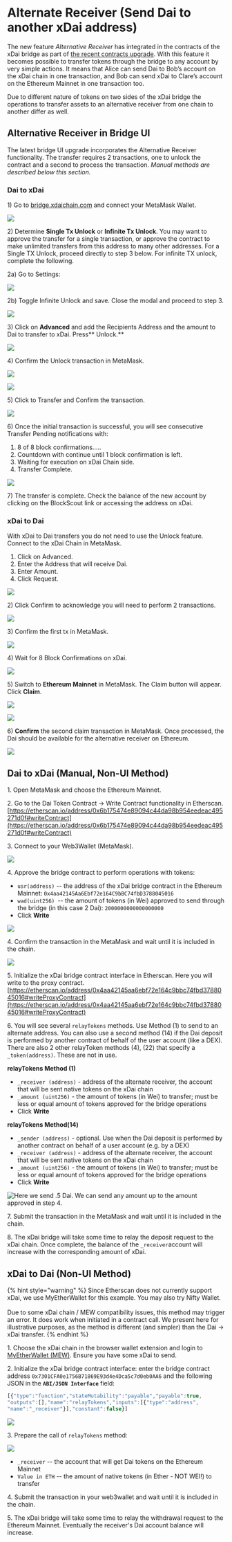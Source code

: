 # Alternate Receiver (Send Dai to another xDai address)

The new feature _Alternative Receiver_ has integrated in the contracts of the xDai bridge as part of [the recent contracts upgrade](https://forum.poa.network/t/migration-of-the-xdai-tokenbridge-completed/3212). With this feature it becomes possible to transfer tokens through the bridge to any account by very simple actions. It means that Alice can send Dai to Bob’s account on the xDai chain in one transaction, and Bob can send xDai to Clare’s account on the Ethereum Mainnet in one transaction too.

Due to different nature of tokens on two sides of the xDai bridge the operations to transfer assets to an alternative receiver from one chain to another differ as well.

## Alternative Receiver in Bridge UI

The latest bridge UI upgrade incorporates the Alternative Receiver functionality. The transfer requires 2 transactions, one to unlock the contract and a second to process the transaction. _Manual methods are described below this section._

### Dai to xDai

1\) Go to [bridge.xdaichain.com](https://bridge.xdaichain.com) and connect your MetaMask Wallet.

![](../../../.gitbook/assets/bridge-1.png)

2\) Determine **Single Tx Unlock** or **Infinite Tx Unlock**.  You may want to approve the transfer for a single transaction, or approve the contract to make unlimited transfers from this address to many other addresses. For a Single TX Unlock, proceed directly to step 3 below. For infinite TX unlock, complete the following.

2a) Go to Settings:

![](<../../../.gitbook/assets/settings1 (1).png>)

2b) Toggle Infinite Unlock and save. Close the modal and proceed to step 3.

![](<../../../.gitbook/assets/settings2 (1).png>)

3\) Click on **Advanced** and add the Recipients Address and the amount to Dai to transfer to xDai. Press** Unlock.**

![](../../../.gitbook/assets/2020-12-29\_09-23-17.gif)

4\) Confirm the Unlock transaction in MetaMask.

![](../../../.gitbook/assets/confirm-1.png)

![](../../../.gitbook/assets/confirm-2.png)

5\) Click to Transfer and Confirm the transaction.

![](../../../.gitbook/assets/confirm-3.png)

6\) Once the initial transaction is successful, you will see consecutive Transfer Pending notifications with:

1. 8 of 8 block confirmations.....
2. Countdown with continue until 1 block confirmation is left.
3. Waiting for execution on xDai Chain side.
4. Transfer Complete.

![](<../../../.gitbook/assets/tx-order (1).png>)

7\) The transfer is complete. Check the balance of the new account by clicking on the BlockScout link or accessing the address on xDai.

### xDai to Dai

With xDai to Dai transfers you do not need to use the Unlock feature. Connect to the xDai Chain in MetaMask.

1. Click on Advanced.
2. Enter the Address that will receive Dai.
3. Enter Amount.
4. Click Request.

![](../../../.gitbook/assets/xdaidai1.png)

2\) Click Confirm to acknowledge you will need to perform 2 transactions.

![](../../../.gitbook/assets/2020-12-29\_10-32-51.png)

3\) Confirm the first tx in MetaMask.

![](../../../.gitbook/assets/xdaidai3.png)

4\) Wait for 8 Block Confirmations on xDai.

![](../../../.gitbook/assets/xdai4.png)

5\) Switch to **Ethereum Mainnet** in MetaMask. The Claim button will appear. Click **Claim**.

![](../../../.gitbook/assets/xdai5.png)

![](../../../.gitbook/assets/xdai6.png)

6\) **Confirm** the second claim transaction in MetaMask. Once processed, the Dai should be available for the alternative receiver on Ethereum.

![](../../../.gitbook/assets/xdai7.png)

## Dai to xDai (Manual, Non-UI Method)

1\. Open MetaMask and choose the Ethereum Mainnet.

2\. Go to the Dai Token Contract -> Write Contract functionality in Etherscan.\
[https://etherscan.io/address/0x6b175474e89094c44da98b954eedeac495271d0f#writeContract](https://etherscan.io/address/0x6b175474e89094c44da98b954eedeac495271d0f#writeContract)

3\. Connect to your Web3Wallet (MetaMask).

![](../../../.gitbook/assets/1-etherscan.png)

4\. Approve the bridge contract to perform operations with tokens:

* `usr(address)` -- the address of the xDai bridge contract in the Ethereum Mainnet: `0x4aa42145Aa6Ebf72e164C9bBC74fbD3788045016`
* `wad(uint256) `-- the amount of tokens (in Wei) approved to send through the bridge (in this case 2 Dai): `2000000000000000000`
* Click **Write**

![](../../../.gitbook/assets/2-etherscanwrite.png)

4\. Confirm the transaction in the MetaMask and wait until it is included in the chain.

![](../../../.gitbook/assets/etherscan-3.png)

5\. Initialize the xDai bridge contract interface in Etherscan. Here you will write to the proxy contract. [https://etherscan.io/address/0x4aa42145aa6ebf72e164c9bbc74fbd3788045016#writeProxyContract](https://etherscan.io/address/0x4aa42145aa6ebf72e164c9bbc74fbd3788045016#writeProxyContract)

6\. You will see several  `relayTokens` methods. Use Method (1) to send to an alternate address. You can also use a second method (14) if the Dai deposit is performed by another contract of behalf of the user account (like a DEX). There are also 2 other relayToken methods (4), (22) that specify a `_token(address)`. These are not in use.

**relayTokens Method (1)**

* `_receiver (address)` - address of the alternate receiver, the account that will be sent native tokens on the xDai chain
* `_amount (uint256)` - the amount of tokens (in Wei) to transfer; must be less or equal amount of tokens approved for the bridge operations
* Click **Write**

**relayTokens Method(14)**

* `_sender (address)` - optional. Use when the Dai deposit is performed by another contract on behalf of a user account (e.g. by a DEX)
* `_receiver (address)` - address of the alternate receiver, the account that will be sent native tokens on the xDai chain
* `_amount (uint256)` - the amount of tokens (in Wei) to transfer; must be less or equal amount of tokens approved for the bridge operations
* Click **Write**

![Here we send .5 Dai. We can send any amount up to the amount approved in step 4.](../../../.gitbook/assets/4-etherscan.png)

7\. Submit the transaction in the MetaMask and wait until it is included in the chain.

8\. The xDai bridge will take some time to relay the deposit request to the xDai chain. Once complete, the balance of the `_receiver`account will increase with the corresponding amount of xDai.

## xDai to Dai (Non-UI Method)

{% hint style="warning" %}
Since Etherscan does not currently support xDai, we use MyEtherWallet for this example. You may also try Nifty Wallet.\
\
Due to some xDai chain / MEW compatibility issues, this method may trigger an error. It does work when initiated in a contract call. We present here for illustrative purposes, as the method is different (and simpler) than the Dai -> xDai transfer.&#x20;
{% endhint %}

1\. Choose the xDai chain in the browser wallet extension and login to [MyEtherWallet (MEW)](https://www.myetherwallet.com/access-my-wallet). Ensure you have some xDai to send.

2\. Initialize the xDai bridge contract interface: enter the bridge contract address `0x7301CFA0e1756B71869E93d4e4Dca5c7d0eb0AA6` and the following JSON in the **`ABI/JSON Interface`** field:

```javascript
[{"type":"function","stateMutability":"payable","payable":true,
"outputs":[],"name":"relayTokens","inputs":[{"type":"address",
"name":"_receiver"}],"constant":false}]
```

![](../../../.gitbook/assets/contract-a.png)

3\. Prepare the call of `relayTokens` method:

![](../../../.gitbook/assets/contractb.png)

* `_receiver` -- the account that will get Dai tokens on the Ethereum Mainnet
* `Value in ETH` -- the amount of native tokens (in Ether - NOT WEI!) to transfer

4\. Submit the transaction in your web3wallet and wait until it is included in the chain.

5\. The xDai bridge will take some time to relay the withdrawal request to the Ethereum Mainnet. Eventually the receiver's Dai account balance will increase.&#x20;
